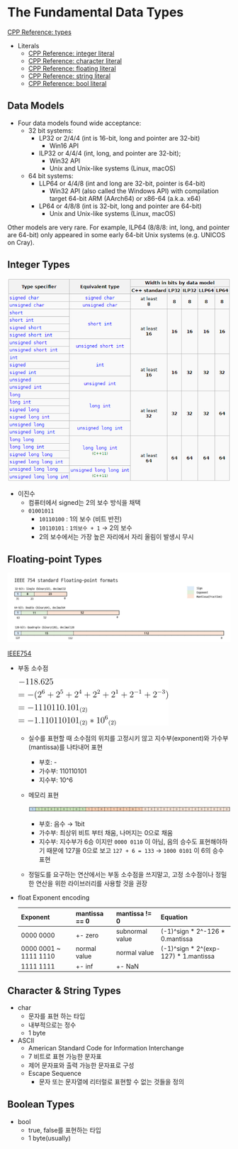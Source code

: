 # The Fundamental Data Types

[CPP Reference: types](https://en.cppreference.com/w/cpp/language/types)

- Literals
    - [CPP Reference: integer literal](https://en.cppreference.com/w/cpp/language/integer_literal)
    - [CPP Reference: character literal](https://en.cppreference.com/w/cpp/language/character_literal)
    - [CPP Reference: floating literal](https://en.cppreference.com/w/cpp/language/floating_literal)
    - [CPP Reference: string literal](https://en.cppreference.com/w/cpp/language/string_literal)
    - [CPP Reference: bool literal](https://en.cppreference.com/w/cpp/language/bool_literal)

## Data Models

- Four data models found wide acceptance:
    - 32 bit systems:
        - LP32 or 2/4/4 (int is 16-bit, long and pointer are 32-bit)
            - Win16 API
        - ILP32 or 4/4/4 (int, long, and pointer are 32-bit);
            - Win32 API
            - Unix and Unix-like systems (Linux, macOS)
    - 64 bit systems:
        - LLP64 or 4/4/8 (int and long are 32-bit, pointer is 64-bit)
            - Win32 API (also called the Windows API) with compilation target 64-bit ARM (AArch64) or x86-64 (a.k.a. x64)
        - LP64 or 4/8/8 (int is 32-bit, long and pointer are 64-bit)
            - Unix and Unix-like systems (Linux, macOS)

Other models are very rare. For example, ILP64 (8/8/8: int, long, and pointer are 64-bit) only appeared in some early 64-bit Unix systems (e.g. UNICOS on Cray).

## Integer Types

![Untitled](../img/ch02/Untitled.png)

- 이진수
    - 컴퓨터에서 signed는 2의 보수 방식을 채택
    - `01001011`
        - `10110100` : 1의 보수 (비트 반전)
        - `10110101` : `1의보수 + 1` → 2의 보수
        - 2의 보수에서는 가장 높은 자리에서 자리 올림이 발생시 무시

## Floating-point Types

![Untitled](../img/ch02/Untitled%201.png)

[IEEE754](https://en.wikipedia.org/wiki/IEEE_754)

- 부동 소수점
    
    ![equation.png](../img/ch02/equation.png)
    
    - 실수를 표현할 때 소수점의 위치를 고정시키 않고 지수부(exponent)와 가수부(mantissa)를 나타내어 표현
        - 부호: -
        - 가수부: 110110101
        - 지수부: 10^6
    - 메모리 표현
        
        ![Untitled](../img/ch02/Untitled%202.png)
        
        - 부호: 음수 → 1bit
        - 가수부: 최상위 비트 부터 채움, 나머지는 0으로 채움
        - 지수부: 지수부가 6승 이지만 `0000 0110` 이 아님, 음의 승수도 표현해야하기 때문에 127을 0으로 보고 `127 + 6 = 133` → `1000 0101` 이 6의 승수 표현
    - 정밀도를 요구하는 연산에서는 부동 소수점을 쓰지말고, 고정 소수점이나 정밀한 연산을 위한 라이브러리를 사용할 것을 권장

- float Exponent encoding
    
    
    | Exponent | mantissa == 0 | mantissa != 0 | Equation |
    | --- | --- | --- | --- |
    | 0000 0000 | +- zero | subnormal value | (-1)^sign * 2^-126 * 0.mantissa |
    | 0000 0001 ~ 1111 1110 | normal value | normal value | (-1)^sign * 2^(exp-127) * 1.mantissa |
    | 1111 1111 | +- inf | +- NaN |  |

## Character & String Types

- char
    - 문자를 표현 하는 타입
    - 내부적으로는 정수
    - 1 byte
- ASCII
    - American Standard Code for Information Interchange
    - 7 비트로 표현 가능한 문자표
    - 제어 문자표와 출력 가능한 문자표로 구성
    - Escape Sequence
        - 문자 또는 문자열에 리터럴로 표현할 수 없는 것들을 정의

## Boolean Types

- bool
    - true, false를 표현하는 타입
    - 1 byte(usually)